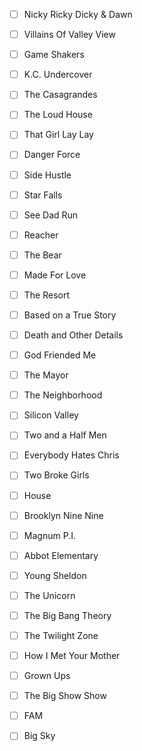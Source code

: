 - [ ] Nicky Ricky Dicky & Dawn
- [ ] Villains Of Valley View
- [ ] Game Shakers
- [ ] K.C. Undercover
- [ ] The Casagrandes
- [ ] The Loud House
- [ ] That Girl Lay Lay
- [ ] Danger Force
- [ ] Side Hustle
- [ ] Star Falls
- [ ] See Dad Run

- [ ] Reacher
- [ ] The Bear
- [ ] Made For Love
- [ ] The Resort
- [ ] Based on a True Story
- [ ] Death and Other Details
- [ ] God Friended Me
- [ ] The Mayor
- [ ] The Neighborhood
- [ ] Silicon Valley
- [ ] Two and a Half Men
- [ ] Everybody Hates Chris
- [ ] Two Broke Girls
- [ ] House
- [ ] Brooklyn Nine Nine
- [ ] Magnum P.I.
- [ ] Abbot Elementary
- [ ] Young Sheldon
- [ ] The Unicorn
- [ ] The Big Bang Theory
- [ ] The Twilight Zone
- [ ] How I Met Your Mother
- [ ] Grown Ups
- [ ] The Big Show Show
- [ ] FAM
- [ ] Big Sky
